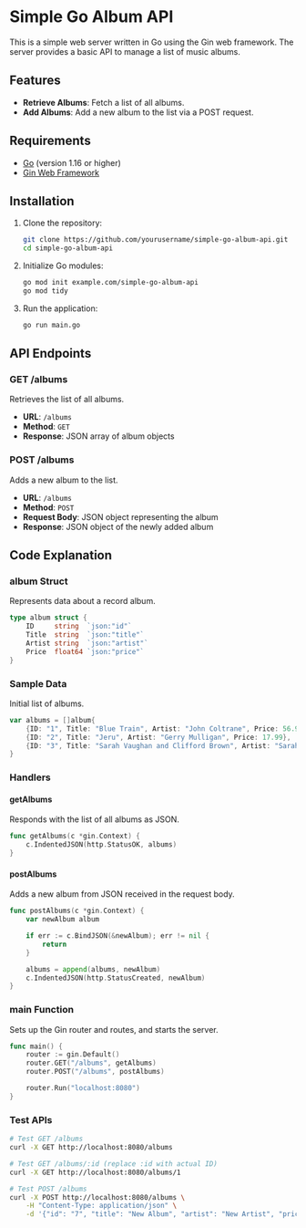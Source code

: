 # Simple Go Album API

This is a simple web server written in Go using the Gin web framework. The server provides a basic API to manage a list of music albums.

## Features

- **Retrieve Albums**: Fetch a list of all albums.
- **Add Albums**: Add a new album to the list via a POST request.

## Requirements

- [Go](https://golang.org/doc/install) (version 1.16 or higher)
- [Gin Web Framework](https://github.com/gin-gonic/gin)

## Installation

1. Clone the repository:
   ```sh
   git clone https://github.com/yourusername/simple-go-album-api.git
   cd simple-go-album-api
   ```

2. Initialize Go modules:
   ```sh
   go mod init example.com/simple-go-album-api
   go mod tidy
   ```

3. Run the application:
   ```sh
   go run main.go
   ```

## API Endpoints

### GET /albums

Retrieves the list of all albums.

- **URL**: `/albums`
- **Method**: `GET`
- **Response**: JSON array of album objects

### POST /albums

Adds a new album to the list.

- **URL**: `/albums`
- **Method**: `POST`
- **Request Body**: JSON object representing the album
- **Response**: JSON object of the newly added album

## Code Explanation

### album Struct

Represents data about a record album.
```go
type album struct {
	ID     string  `json:"id"`
	Title  string  `json:"title"`
	Artist string  `json:"artist"`
	Price  float64 `json:"price"`
}
```

### Sample Data

Initial list of albums.
```go
var albums = []album{
	{ID: "1", Title: "Blue Train", Artist: "John Coltrane", Price: 56.99},
	{ID: "2", Title: "Jeru", Artist: "Gerry Mulligan", Price: 17.99},
	{ID: "3", Title: "Sarah Vaughan and Clifford Brown", Artist: "Sarah Vaughan", Price: 39.99},
}
```

### Handlers

#### getAlbums

Responds with the list of all albums as JSON.
```go
func getAlbums(c *gin.Context) {
	c.IndentedJSON(http.StatusOK, albums)
}
```

#### postAlbums

Adds a new album from JSON received in the request body.
```go
func postAlbums(c *gin.Context) {
	var newAlbum album

	if err := c.BindJSON(&newAlbum); err != nil {
		return
	}

	albums = append(albums, newAlbum)
	c.IndentedJSON(http.StatusCreated, newAlbum)
}
```

### main Function

Sets up the Gin router and routes, and starts the server.
```go
func main() {
	router := gin.Default()
	router.GET("/albums", getAlbums)
	router.POST("/albums", postAlbums)

	router.Run("localhost:8080")
}
```

### Test APIs

```sh
# Test GET /albums
curl -X GET http://localhost:8080/albums

# Test GET /albums/:id (replace :id with actual ID)
curl -X GET http://localhost:8080/albums/1

# Test POST /albums
curl -X POST http://localhost:8080/albums \
    -H "Content-Type: application/json" \
    -d '{"id": "7", "title": "New Album", "artist": "New Artist", "price": 19.99}'
```
